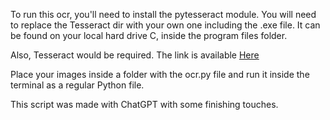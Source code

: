 To run this ocr, you'll need to install the pytesseract module.
You will need to replace the Tesseract dir with your own one including the .exe file. It can be found on your local hard drive C, inside the program files folder.

Also, Tesseract would be required. The link is available [Here](https://github.com/tesseract-ocr/tesseract/releases/download/5.5.0/tesseract-ocr-w64-setup-5.5.0.20241111.exe)

Place your images inside a folder with the ocr.py file and run it inside the terminal as a regular Python file.

This script was made with ChatGPT with some finishing touches.
